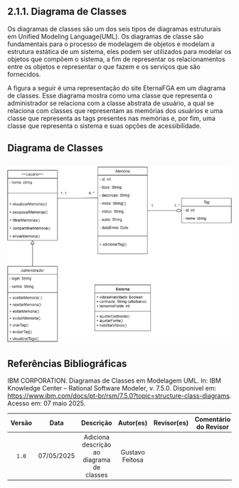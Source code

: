## 2.1.1. Diagrama de Classes

Os diagramas de classes são um dos seis tipos de diagramas estruturais em Unified Modeling Language(UML). Os diagramas de classe são fundamentais para o processo de modelagem de objetos e modelam a estrutura estática de um sistema, eles podem ser utilizados para modelar os objetos que compõem o sistema, a fim de representar os relacionamentos entre os objetos e representar o que fazem e os serviços que são fornecidos. 

A figura a seguir é uma representação do site EternaFGA em um diagrama de classes. Esse diagrama mostra como uma classe que representa o administrador se relaciona com a classe abstrata de usuário, a qual se relaciona com classes que representam as memórias dos usuários e uma classe que representa as tags presentes nas memórias e, por fim, uma classe que representa o sistema e suas opções de acessibilidade.  

## Diagrama de Classes

## ![Diagrama de Classes](../assets/Diagrama_Classes.drawio.png)

## Referências Bibliográficas

IBM CORPORATION. Diagramas de Classes em Modelagem UML. In: IBM Knowledge Center – Rational Software Modeler, v. 7.5.0. Disponível em: https://www.ibm.com/docs/pt-br/rsm/7.5.0?topic=structure-class-diagrams. Acesso em: 07 maio 2025.

| Versão | Data | Descrição | Autor(es) | Revisor(es) | Comentário do Revisor |
| :-: | :-: | :-: | :-: | :-: | :-: |
| `1.0` | 07/05/2025  | Adiciona descrição ao diagrama de classes | Gustavo Feitosa | | |